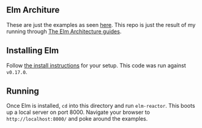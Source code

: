 ## Elm Architure

These are just the examples as seen [here](https://github.com/evancz/elm-architecture-tutorial).  This repo is just the result of my running through [The Elm Architecture guides](http://guide.elm-lang.org/architecture/).

## Installing Elm

Follow [the install instructions](http://elm-lang.org/install) for your setup.  This code was run against `v0.17.0`.

## Running

Once Elm is installed, `cd` into this directory and run `elm-reactor`. This boots up a local server on port 8000.  Navigate your browser to `http://localhost:8000/` and poke around the examples.
